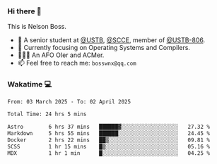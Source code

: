 ### Hi there 👋

<!--
**bosswnx/bosswnx** is a ✨ _special_ ✨ repository because its `README.md` (this file) appears on your GitHub profile.

Here are some ideas to get you started:

- 🔭 I’m currently working on ...
- 🌱 I’m currently learning ...
- 👯 I’m looking to collaborate on ...
- 🤔 I’m looking for help with ...
- 💬 Ask me about ...
- 📫 How to reach me: ...
- 😄 Pronouns: ...
- ⚡ Fun fact: ...
-->

This is Nelson Boss.

- 🏫 A senior student at [@USTB](https://www.ustb.edu.cn/), [@SCCE](https://scce.ustb.edu.cn/), member of [@USTB-806](https://ustb-806.github.io/).
- 🌱 Currently focusing on Operating Systems and Compilers.
- 🧑🏻‍💻 An AFO OIer and ACMer.
- 📫 Feel free to reach me: `bosswnx@qq.com`

### Wakatime 💻

<!--START_SECTION:waka-->

```txt
From: 03 March 2025 - To: 02 April 2025

Total Time: 24 hrs 5 mins

Astro        6 hrs 37 mins   ██████▓░░░░░░░░░░░░░░░░░░   27.32 %
Markdown     5 hrs 55 mins   ██████░░░░░░░░░░░░░░░░░░░   24.45 %
Docker       2 hrs 22 mins   ██▒░░░░░░░░░░░░░░░░░░░░░░   09.81 %
SCSS         1 hr 15 mins    █▒░░░░░░░░░░░░░░░░░░░░░░░   05.16 %
MDX          1 hr 1 min      █░░░░░░░░░░░░░░░░░░░░░░░░   04.25 %
```

<!--END_SECTION:waka-->
